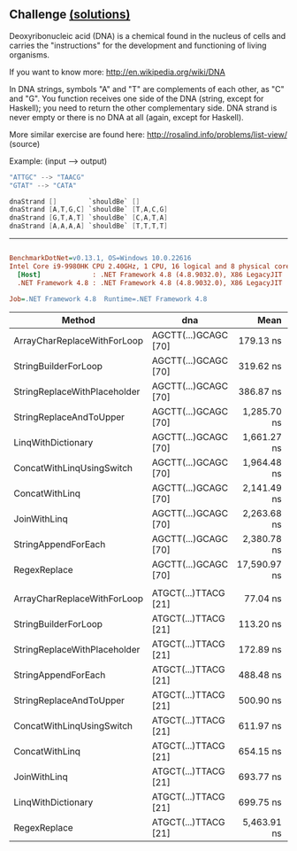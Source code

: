 ## Challenge [(solutions)](https://github.com/kvarcas91/Codewars-Solutions-and-Benchmarks/blob/master/Bench/Kata7/ComplementaryDNA.cs)

Deoxyribonucleic acid (DNA) is a chemical found in the nucleus of cells and carries the "instructions" for the development and functioning of living organisms.

If you want to know more: http://en.wikipedia.org/wiki/DNA

In DNA strings, symbols "A" and "T" are complements of each other, as "C" and "G". You function receives one side of the DNA (string, except for Haskell); you need to return the other complementary side. 
DNA strand is never empty or there is no DNA at all (again, except for Haskell).

More similar exercise are found here: http://rosalind.info/problems/list-view/ (source)

Example: (input --> output)

```c#
"ATTGC" --> "TAACG"
"GTAT" --> "CATA"
```

```c#
dnaStrand []        `shouldBe` []
dnaStrand [A,T,G,C] `shouldBe` [T,A,C,G]
dnaStrand [G,T,A,T] `shouldBe` [C,A,T,A]
dnaStrand [A,A,A,A] `shouldBe` [T,T,T,T]
```

---

``` ini

BenchmarkDotNet=v0.13.1, OS=Windows 10.0.22616
Intel Core i9-9980HK CPU 2.40GHz, 1 CPU, 16 logical and 8 physical cores
  [Host]             : .NET Framework 4.8 (4.8.9032.0), X86 LegacyJIT
  .NET Framework 4.8 : .NET Framework 4.8 (4.8.9032.0), X86 LegacyJIT

Job=.NET Framework 4.8  Runtime=.NET Framework 4.8  

```
|                       Method |                  dna |         Mean |      Error |     StdDev | Ratio | RatioSD |  Gen 0 | Allocated |
|----------------------------- |--------------------- |-------------:|-----------:|-----------:|------:|--------:|-------:|----------:|
|  ArrayCharReplaceWithForLoop | AGCTT(...)GCAGC [70] |    179.13 ns |   0.718 ns |   0.600 ns |  0.56 |    0.00 | 0.0587 |     308 B |
|         StringBuilderForLoop | AGCTT(...)GCAGC [70] |    319.62 ns |   3.156 ns |   2.953 ns |  1.00 |    0.00 | 0.1092 |     573 B |
| StringReplaceWithPlaceholder | AGCTT(...)GCAGC [70] |    386.87 ns |   2.959 ns |   2.624 ns |  1.21 |    0.02 | 0.1783 |     937 B |
|      StringReplaceAndToUpper | AGCTT(...)GCAGC [70] |  1,285.70 ns |  16.458 ns |  15.395 ns |  4.02 |    0.05 | 0.1488 |     781 B |
|           LinqWithDictionary | AGCTT(...)GCAGC [70] |  1,661.27 ns |  16.766 ns |  14.863 ns |  5.19 |    0.08 | 0.2613 |   1,374 B |
|    ConcatWithLinqUsingSwitch | AGCTT(...)GCAGC [70] |  1,964.48 ns |  13.889 ns |  11.598 ns |  6.14 |    0.08 | 0.4196 |   2,207 B |
|               ConcatWithLinq | AGCTT(...)GCAGC [70] |  2,141.49 ns |   8.419 ns |   7.463 ns |  6.70 |    0.06 | 0.4120 |   2,175 B |
|                 JoinWithLinq | AGCTT(...)GCAGC [70] |  2,263.68 ns |  15.889 ns |  14.863 ns |  7.08 |    0.07 | 0.4120 |   2,175 B |
|          StringAppendForEach | AGCTT(...)GCAGC [70] |  2,380.78 ns |  27.139 ns |  24.058 ns |  7.44 |    0.11 | 1.1444 |   6,013 B |
|                 RegexReplace | AGCTT(...)GCAGC [70] | 17,590.97 ns | 252.012 ns | 235.733 ns | 55.04 |    0.83 | 2.5940 |  13,644 B |
|                              |                      |              |            |            |       |         |        |           |
|  ArrayCharReplaceWithForLoop | ATGCT(...)TTACG [21] |     77.04 ns |   1.373 ns |   1.217 ns |  0.68 |    0.01 | 0.0213 |     112 B |
|         StringBuilderForLoop | ATGCT(...)TTACG [21] |    113.20 ns |   1.800 ns |   1.683 ns |  1.00 |    0.00 | 0.0381 |     200 B |
| StringReplaceWithPlaceholder | ATGCT(...)TTACG [21] |    172.89 ns |   2.735 ns |   2.558 ns |  1.53 |    0.03 | 0.0641 |     336 B |
|          StringAppendForEach | ATGCT(...)TTACG [21] |    488.48 ns |   4.763 ns |   4.222 ns |  4.32 |    0.07 | 0.1450 |     761 B |
|      StringReplaceAndToUpper | ATGCT(...)TTACG [21] |    500.90 ns |   8.378 ns |   7.837 ns |  4.43 |    0.08 | 0.0534 |     280 B |
|    ConcatWithLinqUsingSwitch | ATGCT(...)TTACG [21] |    611.97 ns |  12.074 ns |  13.420 ns |  5.41 |    0.13 | 0.1392 |     733 B |
|               ConcatWithLinq | ATGCT(...)TTACG [21] |    654.15 ns |  12.466 ns |  12.244 ns |  5.77 |    0.09 | 0.1335 |     701 B |
|                 JoinWithLinq | ATGCT(...)TTACG [21] |    693.77 ns |  13.209 ns |  14.682 ns |  6.13 |    0.17 | 0.1335 |     701 B |
|           LinqWithDictionary | ATGCT(...)TTACG [21] |    699.75 ns |   8.032 ns |   7.513 ns |  6.18 |    0.12 | 0.1278 |     673 B |
|                 RegexReplace | ATGCT(...)TTACG [21] |  5,463.91 ns |  90.607 ns |  84.754 ns | 48.27 |    0.85 | 0.8087 |   4,242 B |
